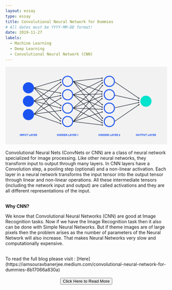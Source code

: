 ```yaml
---
layout: essay
type: essay
title: Convolutional Neural Network for Dummies
# All dates must be YYYY-MM-DD format!
date: 2019-11-27
labels:
  - Machine Learning
  - Deep Learning
  - Convolutional Neural Network (CNN)
---
```


<img class="ui middle image" src="../images/Convolutional_Neural_Network_for_Dummies_1.png">


Convolutional Neural Nets (ConvNets or CNN) are a class of neural network specialized for image processing. Like other neural networks, they transform input to output through many layers. In CNN layers have a Convolution step, a pooling step (optional) and a non-linear activation. Each layer in a neural network transforms the input tensor into the output tensor through linear and non-linear operations. All these intermediate tensors (including the network input and output) are called activations and they are all different representations of the input.

<br>
<b>Why CNN?</b>

We know that Convolutional Neural Networks (CNN) are good at Image Recognition tasks. Now if we have the Image Recognition task then it also can be done with Simple Neural Networks. But if theme images are of large pixels then the problem arises as the number of parameters of the Neural Network will also increase. That makes Neural Networks very slow and computationally expensive.

<br>
To read the full blog please visit : [Here](https://iamsouravbanerjee.medium.com/convolutional-neural-network-for-dummies-8b17066a830a)

<div class="buttons">
		<b><br><center><button onclick="window.open('https://iamsouravbanerjee.medium.com/convolutional-neural-network-for-dummies-8b17066a830a')" type="button">Click Here to Read More</button><br><br><br><br>
